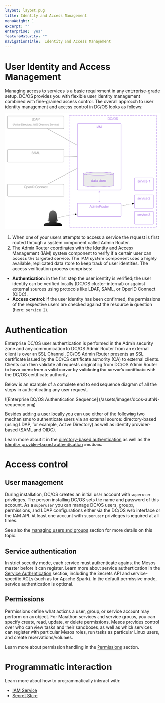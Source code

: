 ```yaml
---
layout: layout.pug
title: Identity and Access Management
menuWeight: 1
excerpt: ""
enterprise: 'yes'
featureMaturity: ""
navigationTitle:  Identity and Access Management
---
```







# User Identity and Access Management

Managing access to services is a basic requirement in any enterprise-grade setup. DC/OS provides you with flexible user identity management combined with fine-grained access control. The overall approach to user identity management and access control in DC/OS looks as follows:

![Overview of the DC/OS User Identity and Access Management](img/iam-overview.png)

1. When one of your users attempts to access a service the request is first routed through a system component called Admin Router.
1. The Admin Router coordinates with the Identity and Access Management (IAM) system component to verify if a certain user can access the targeted service. The IAM system component uses a highly available, replicated data store to keep track of user identities. The access verification process comprises:
  * **Authentication**: in the first step the user identity is verified; the user identity can be verified locally (DC/OS cluster-internal) or against external sources using protocols like LDAP, SAML, or OpenID Connect (OIDC).
  * **Access control**: if the user identity has been confirmed, the permissions of the respective users are checked against the resource in question (here: `service 2`).

# Authentication

Enterprise DC/OS user authentication is performed in the Admin security zone and any communication to DC/OS Admin Router from an external client is over an SSL Channel. DC/OS Admin Router presents an SSL certificate issued by the DC/OS certificate authority (CA) to external clients. Clients can then validate all requests originating from DC/OS Admin Router to have come from a valid server by validating the server’s certificate with the DC/OS certificate authority.

Below is an example of a complete end to end sequence diagram of all the steps in authenticating any user request.

![Enterprise DC/OS Authentication Sequence] (/assets/images/dcos-authN-sequence.png)

Besides [adding a user locally](/docs/1.8/administration/id-and-access-mgt/users-groups/add-local-user/) you can use either of the following two mechanisms to authenticate users via an external source: directory-based (using LDAP, for example, Active Directory) as well as identity provider-based (SAML and OIDC).

Learn more about it in the [directory-based authentication](/docs/1.8/administration/id-and-access-mgt/ldap/) as well as the [identity provider-based authentication](/docs/1.8/administration/id-and-access-mgt/sso/) sections.

# Access control 

## <a name="superuser"></a>User management

During installation, DC/OS creates an initial user account with `superuser` privileges. The person installing DC/OS sets the name and password of this account. As a `superuser` you can manage DC/OS users, groups, permissions, and LDAP configurations either via the DC/OS web interface or the IAM API. At least one account with `superuser` privileges is required at all times.

See also the [managing users and groups](/docs/1.8/administration/id-and-access-mgt/users-groups/) section for more details on this topic.

## Service authentication

In strict security mode, each service must authenticate against the Mesos master before it can register. Learn more about service authentication in the [Service Authentication](/docs/1.8/administration/id-and-access-mgt/service-auth/) section, including the Secrets API and service-specific ACLs (such as for Apache Spark). In the default permissive mode, service authentication is optional.

## Permissions

Permissions define what actions a user, group, or service account may perform on an object. For Marathon services and service groups, you can specify create, read, update, or delete permissions. Mesos provides control over who can view tasks and their sandboxes, as well as which services can register with particular Mesos roles, run tasks as particular Linux users, and create reservations/volumes.

Learn more about permission handling in the [Permissions](/docs/1.8/administration/id-and-access-mgt/permissions/) section.

# Programmatic interaction 

Learn more about how to programmatically interact with:

* [IAM Service](/docs/1.8/administration/id-and-access-mgt/iam-api/)
* [Secret Store](/docs/1.8/administration/secrets/secrets-api/)
